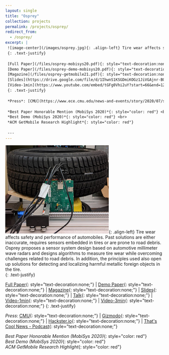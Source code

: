 ```yaml
---
layout: single
title: "Osprey"
collection: projects
permalink: /projects/osprey/
redirect_from: 
  - /osprey/
excerpt: |
 ![image-center](/images/osprey.jpg){: .align-left} Tire wear affects safety and performance of automobiles. Past solutions are either inaccurate, requires sensors embedded in tires or are prone to road debris. Osprey proposes a sensor system design based on automotive millimeter wave radars and designs algorithms to measure tire wear while overcoming challenges related to road debris. In addition, the principles used also open up solutions for detecting and localizing harmful metallic foreign objects in the tire.  
 {: .text-justify}

 [Full Paper](/files/osprey-mobisys20.pdf){: style="text-decoration:none;"} &#124;
 [Demo Paper](/files/osprey-demo-mobisys20.pdf){: style="text-decoration:none;"} &#124;
 [Magazine](/files/osprey-getmobile21.pdf){: style="text-decoration:none;"} &#124;
 [Slides](https://drive.google.com/file/d/1IhwnS1KSGDmiKOGz1JiVGAjnr-BQlAB6/view?usp=sharing){: style="text-decoration:none;"} &#124; [Talk](https://www.youtube.com/watch?v=y-haR7Vc01o){: style="text-decoration:none;"} &#124;
 [Video-1min](https://www.youtube.com/embed/tGFg0Vhi2uY?start=66&end=127){: style="text-decoration:none;"} &#124; [Video-3min](https://www.youtube.com/watch?v=jhasOfGaS5w){: style="text-decoration:none;"}
 {: .text-justify}

 *Press*: [CMU](https://www.ece.cmu.edu/news-and-events/story/2020/07/sensing-tire-wear.html){: style="text-decoration:none;"} &#124; [Gizmodo](https://gizmodo.com/researchers-find-that-radar-can-be-used-to-detect-a-nai-1844635816){: style="text-decoration:none;"} &#124; [Hackster.io](https://www.hackster.io/news/researchers-develop-system-that-monitors-tire-wear-in-real-time-4ff4d9c738f3){: style="text-decoration:none;"} &#124; [That's Cool News - Podcast](https://thatscoolnews.com/episode/21-osprey-mmwaves-sense-tire-wear-akarsh/){: style="text-decoration:none;"}

 *Best Paper Honorable Mention (MobiSys 2020)*{: style="color: red"} <br>
 *Best Demo (MobiSys 2020)*{: style="color: red"} <br>
 *ACM GetMobile Research Highlight*{: style="color: red"}
 
 ---
---
```

 ![image-center](/images/osprey.jpg){: .align-left} Tire wear affects safety and performance of automobiles. Past solutions are either inaccurate, requires sensors embedded in tires or are prone to road debris. Osprey proposes a sensor system design based on automotive millimeter wave radars and designs algorithms to measure tire wear while overcoming challenges related to road debris. In addition, the principles used also open up solutions for detecting and localizing harmful metallic foreign objects in the tire.  
 {: .text-justify}

 [Full Paper](/files/osprey-mobisys20.pdf){: style="text-decoration:none;"} &#124;
 [Demo Paper](/files/osprey-demo-mobisys20.pdf){: style="text-decoration:none;"} &#124;
 [Magazine](/files/osprey-getmobile21.pdf){: style="text-decoration:none;"} &#124;
 [Slides](https://drive.google.com/file/d/1IhwnS1KSGDmiKOGz1JiVGAjnr-BQlAB6/view?usp=sharing){: style="text-decoration:none;"} &#124; [Talk](https://www.youtube.com/watch?v=y-haR7Vc01o){: style="text-decoration:none;"} &#124;
 [Video-1min](https://www.youtube.com/embed/tGFg0Vhi2uY?start=66&end=127){: style="text-decoration:none;"} &#124; [Video-3min](https://www.youtube.com/watch?v=jhasOfGaS5w){: style="text-decoration:none;"}
 {: .text-justify}

 *Press*: [CMU](https://www.ece.cmu.edu/news-and-events/story/2020/07/sensing-tire-wear.html){: style="text-decoration:none;"} &#124; [Gizmodo](https://gizmodo.com/researchers-find-that-radar-can-be-used-to-detect-a-nai-1844635816){: style="text-decoration:none;"} &#124; [Hackster.io](https://www.hackster.io/news/researchers-develop-system-that-monitors-tire-wear-in-real-time-4ff4d9c738f3){: style="text-decoration:none;"} &#124; [That's Cool News - Podcast](https://thatscoolnews.com/episode/21-osprey-mmwaves-sense-tire-wear-akarsh/){: style="text-decoration:none;"}

 *Best Paper Honorable Mention (MobiSys 2020)*{: style="color: red"} <br>
 *Best Demo (MobiSys 2020)*{: style="color: red"} <br>
 *ACM GetMobile Research Highlight*{: style="color: red"}